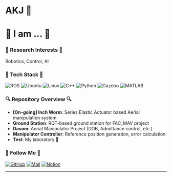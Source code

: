 # AKJ 🌱

# 🤔 I am ... 🤔

### 🤖 Research Interests 🤖
Robotics, Control, AI

### 🌿 Tech Stack 🌿
![ROS](https://img.shields.io/badge/ROS-22314E?style=flat-square&logo=ros&logoColor=white)
![Ubuntu](https://img.shields.io/badge/Ubuntu-E95420?style=flat-square&logo=ubuntu&logoColor=white)
![Linux](https://img.shields.io/badge/Linux-FCC624?style=flat-square&logo=linux&logoColor=black)
![C++](https://img.shields.io/badge/C++-00599C?style=flat-square&logo=cplusplus&logoColor=white)
![Python](https://img.shields.io/badge/Python-3776AB?style=flat-square&logo=python&logoColor=white)
![Gazebo](https://img.shields.io/badge/Gazebo-FF6600?style=flat-square&logo=gazebo&logoColor=white)
![MATLAB](https://img.shields.io/badge/MATLAB-0076A8?style=flat-square&logo=mathworks&logoColor=white)

### 🔍 Repository Overview 🔍
- **[On-going] Inch Worm**: Series Elastic Actuator based Aerial manipulation system
- **Ground Station**: RQT-based ground station for FAC_MAV project
- **Dasom**: Aerial Manipulator Project (DOB, Admittance control, etc.)
- **Manipulator Controller**: Reference position generation, error calculation
- **Test**: My laboratory 🍩

### 🛫 Follow Me 🛫
[![GitHub](https://img.shields.io/badge/GitHub-181717?style=flat-square&logo=github)](https://github.com/AKJ457)
[![Mail](https://img.shields.io/badge/Mail-D14836?style=flat-square&logo=gmail&logoColor=white)](mailto:example@example.com)
[![Notion](https://img.shields.io/badge/Notion-000000?style=flat-square&logo=notion&logoColor=white)](https://www.notion.so)

---

